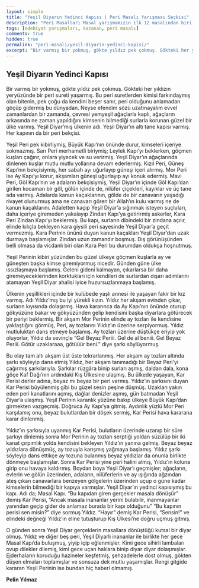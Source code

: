 ```yaml
---
layout: simple
title: "Yeşil Diyarın Yedinci Kapısı | Peri Masalı Yarışması Seçkisi"
description: "Peri Masalları Masal yarışmamızın ilk 12 masalından biri Pelin Yılmaz'ın kaleminden..."
tags: [edebiyat yarışmaları, kazanan, peri masalı]
comments: true
hidden: true
permalink: "peri-masali/yesil-diyarin-yedinci-kapisi/"
excerpt: "Bir varmış bir yokmuş, gökte yıldız pek çokmuş. Gökteki her yıldızın yeryüzünde bir peri sureti yaşarmış. Bu peri suretlerden kimisi farkındaymış olan bitenin, pek çoğu da kendini beşer sanır, peri olduğunu anlamadan göçüp gidermiş bu dünyadan. Neyse efendim sözü uzatmayalım evvel zamanlardan bir zamanda, çevresi yemyeşil ağaçlarla kaplı, ağaçların arkasında ne zaman yapıldığını kimsenin bilmediği surlarla korunan güzel bir ülke varmış. Yeşil Diyar’mış ülkenin adı. Yeşil Diyar’ın altı tane kapısı varmış. Her kapının da bir peri bekçisi."
---
```


## Yeşil Diyarın Yedinci Kapısı

Bir varmış bir yokmuş, gökte yıldız pek çokmuş. Gökteki her yıldızın yeryüzünde bir peri sureti yaşarmış. Bu peri suretlerden kimisi farkındaymış olan bitenin, pek çoğu da kendini beşer sanır, peri olduğunu anlamadan göçüp gidermiş bu dünyadan. Neyse efendim sözü uzatmayalım evvel zamanlardan bir zamanda, çevresi yemyeşil ağaçlarla kaplı, ağaçların arkasında ne zaman yapıldığını kimsenin bilmediği surlarla korunan güzel bir ülke varmış. Yeşil Diyar’mış ülkenin adı. Yeşil Diyar’ın altı tane kapısı varmış. Her kapının da bir peri bekçisi.  

Yeşil Peri pek kibirliymiş, Büyük Kapı’nın önünde durur, kimseleri içeriye sokmazmış. Sarı Peri merhametli biriymiş; Leylek Kapı’yı beklerken, göçmen kuşları çağırır, onlara yiyecek ve su verirmiş. Yeşil Diyar’ın ağaçlarında dinlenen kuşlar mutlu mutlu yollarına devam ederlermiş. Kızıl Peri, Güneş Kapı’nın bekçisiymiş, her sabah ayı uğurlayıp güneşi içeri alırmış. Mor Peri ise Ay Kapı’yı korur, akşamları güneşi uğurlayıp ayı konuk edermiş. Mavi Peri, Göl Kapı’nın ve adaların bekçisiymiş, Yeşil Diyar’ın içinde Göl Kapı’dan girilen kocaman bir göl, gölün içinde de, nilüfer çiçekleri, kayıklar ve üç tane ada varmış. Adalarda kanun kaçaklarının, gölde de bir canavarın yaşadığı rivayet olunurmuş ama ne canavarı gören bir Allah’ın kulu varmış ne de kanun kaçaklarını. Adaletten kaçıp Yeşil Diyar’a sığınmak isteyen suçluları, daha içeriye giremeden yakalayıp Zindan Kapı’ya getirirmiş askerler, Kara Peri Zindan Kapı’yı beklermiş. Bu kapı, surların dibindeki bir zindana açılır, elinde kılıçla bekleyen kara giysili peri sayesinde Yeşil Diyar’a geçit vermezmiş. Kara Perinin ününü duyan kanun kaçakları Yeşil Diyar’dan uzak durmaya başlamışlar. Zindan uzun zamandır boşmuş. Dış görünüşünden belli olmasa da vicdanlı biri olan Kara Peri bu durumdan oldukça hoşnutmuş.  

Yeşil Perinin kibiri yüzünden bu güzel ülkeye göçmen kuşlarla ay ve güneşten başka kimse giremiyormuş nicedir. Günden güne ülke ıssızlaşmaya başlamış. Geleni gideni kalmayan, çıkarlarsa bir daha giremeyeceklerinden korktukları için kendileri de surlardan dışarı adımlarını atamayan Yeşil Diyar ahalisi iyice huzursuzlanmaya başlamış.  

Ülkenin yeşillikleri içinde bir kulübede yaşlı annesi ile yaşayan fakir bir kız varmış. Adı Yıldız’mış bu iyi yürekli kızın. Yıldız her akşam evinden çıkar, surların kıyısında dolaşırmş. Hava kararınca da Ay Kapı’nın önünde oturup gökyüzüne bakar ve gökyüzünden gelip kendisini başka diyarlara götürecek bir periyi beklermiş. Bir akşam Mor Perinin elinde ay tozları ile kendisine yaklaştığını görmüş, Peri, ay tozlarını Yıldız’ın üzerine serpiyormuş. Yıldız mutluluktan dans etmeye başlamış. Ay tozları üzerine düştükçe eriyip yok oluyorlar, Yıldız da sevinçle “Gel Beyaz Periii. Gel de al beniii. Gel Beyaz Periii. Götür uzaklaraaa, götüüür beni.” diye şarkı söylüyormuş.  

Bu olay tam altı akşam üst üste tekrarlanmış. Her akşam ay tozları altında şarkı söyleyip dans etmiş Yıldız, her akşam tanımadığı bir Beyaz Peri’yi çağırmış şarkılarıyla. Şarkılar rüzgâra binip surları aşmış, daldan dala, kona göçe Kaf Dağı’nın ardındaki Kış Ülkesine ulaşmış. Bu ülkede yaşayan, Kar Perisi derler adına, beyaz mı beyaz bir peri varmış. Yıldız’ın şarkısını duyan Kar Perisi büyülenmiş gibi bu güzel sesin peşine düşmüş. Uzakları yakın eden peri kanatlarını açmış, dağlar denizler aşmış, gün batmadan Yeşil Diyar’a ulaşmış. Yeşil Perinin karanlık yüzüne bakıp ülkeye Büyük Kapı’dan girmekten vazgeçmiş. Doğruca Ay Kapı’ya gitmiş. Aydınlık yüzlü Mor Peri karşılamış onu, beyaz bulutlardan bir döşek sermiş, Kar Perisi hava kararana karar dinlenmiş.  

Yıldız’ın şarkısıyla uyanmış Kar Perisi, bulutların üzerinde uzanıp bir süre şarkıyı dinlemiş sonra Mor Perinin ay tozları serptiği yoldan süzülüp bir iki kanat çırpımlık yolda kendisini bekleyen Yıldız’ın yanına gelmiş. Beyaz beyaz yıldızlara dönüşmüş, ay tozuyla karışmış yağmaya başlamış. Yıldız şarkı söyleyip dans ettikçe ay tozuna bulanmış beyaz yıldızlar da onunla birlikte dönmeye başlamışlar. Sonra Kar Perisi yine peri halini almış, Yıldız’ın koluna girip onu havaya kaldırmış. Boydan boya Yeşil Diyar’ı geçmişler; ağaçların, evlerin ve gölün üzerinden, adaların, nilüferlerin ve ay ışığında ağzından ateş çıkan canavarlara benzeyen gölgelerin üzerinden uçup o güne kadar kimselerin bilmediği bir kapıya varmışlar.  Yeşil Diyar’ın yedinci kapısıymış bu kapı. Adı da; Masal Kapı. “Bu kapıdan giren gerçekler masala  dönüşür” demiş Kar Perisi, “Ancak masala inananlar yerini bulabilir, inanmayanlar yanından geçip gider de anlamaz burada bir kapı olduğunu” “Bu kapının perisi sen misin?” diye sormuş Yıldız. “Hayır” demiş Kar Perisi, “Sensin!” ve elindeki değneği Yıldız’ın eline tutuşturup Kış Ülkesi’ne doğru uçmuş gitmiş.  

O günden sonra Yeşil Diyar gerçeklerin masallara dönüştüğü kutsal bir diyar olmuş. Yıldız ve diğer beş peri, Yeşil Diyarlı inananlar ile birlikte her gece Masal Kapı’da buluşmuş, yiyip içip eğlenmişler. Kimi gece sihirli lambaları ovup dilekler dilemiş, kimi gece uçan halılara binip diyar diyar dolaşmışlar. Ejderhaların koruduğu hazineler keşfetmiş, şehzadelerle dost olmuş, gökten düşen elmaları toplamışlar ve sonsuza dek mutlu yaşamışlar. Rengi gitgide kararan Yeşil Perinin ise bundan hiç haberi olmamış.  

**Pelin Yılmaz**
